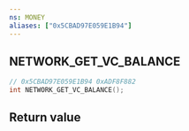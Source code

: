 ```yaml
---
ns: MONEY
aliases: ["0x5CBAD97E059E1B94"]
---
```

## NETWORK_GET_VC_BALANCE

```c
// 0x5CBAD97E059E1B94 0xADF8F882
int NETWORK_GET_VC_BALANCE();
```


## Return value
